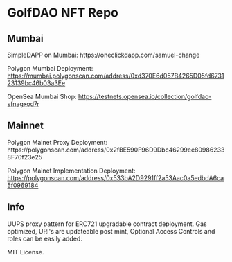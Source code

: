 <H1> GolfDAO NFT Repo </H1>

<H2> Mumbai </H2>
  SimpleDAPP on Mumbai: https://oneclickdapp.com/samuel-change
  
  Polygon Mumbai Deployment: https://mumbai.polygonscan.com/address/0xd370E6d057B4265D05fd673123139bc46b03a3Ee
  
  OpenSea Mumbai Shop: https://testnets.opensea.io/collection/golfdao-sfnagxod7r


<H2> Mainnet </H2>
  Polygon Mainet Proxy Deployment: https://polygonscan.com/address/0x2fBE590F96D9Dbc46299ee809862338F70f23e25

  Polygon Mainet Implementation Deployment: https://polygonscan.com/address/0x533bA2D9291ff2a53Aac0a5edbdA6ca5f0969184


<H2> Info </H2>
  
  UUPS proxy pattern for ERC721 upgradable contract deployment. Gas optimized, URI's are updateable post mint, Optional Access Controls and roles can be easily added.
  
  MIT License.


